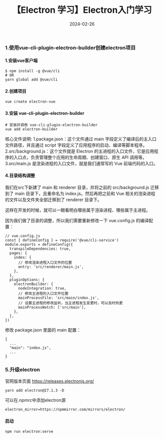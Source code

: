 ﻿---
  title: 【Electron 学习】Electron入门学习
  date: 2024-02-26 
  categories: 前端 
  tags: [electron,vue,前端] 
---
### 1.使用vue-cli-plugin-electron-builder创建electron项目
#### 1.安装vue客户端
```
$ npm install -g @vue/cli
# OR
yarn global add @vue/cli
```
#### 2.创建项目
```
vue create electron-vue
```
#### 3.安装 vue-cli-plugin-electron-builder
```
# 安装并调用 vue-cli-plugin-electron-builder
vue add electron-builder
```
核心文件说明:
1.package.json：这个文件通过 main 字段定义了编译后的主入口文件路径，并且通过 script 字段定义了应用程序的启动、编译等脚本程序。
2.src/background.js：这个文件就是 Electron 的主进程的入口文件，它是应用程序的入口点，负责管理整个应用的生命周期、创建窗口、原生 API 调用等。
3.src/main.js 是渲染进程的入口文件，就是我们通常写的 Vue 前端代码的入口。
#### 4.目录结构调整
我们在src下新建了 main 和 renderer 目录，并将之前的 src/background.js 迁移到了 main 目录下，且重命名为 index.js。然后再把之前和 Vue 相关的渲染进程的文件以及文件夹全部迁移到了 renderer 目录下。

这样在开发的时候，就可以一眼看明白哪些属于渲染进程、哪些属于主进程。

因为我们做了目录的调整，所以我们需要重新修改一下 vue.config.js 的编译配置：
```
// vue.config.js
const { defineConfig } = require('@vue/cli-service')
module.exports = defineConfig({
  transpileDependencies: true,
  pages: {
    index: {
      // 修改渲染进程入口文件的位置
      entry: 'src/renderer/main.js',
    },
  },
  pluginOptions: {
    electronBuilder: {
      nodeIntegration: true,
      // 修改主进程的入口文件位置
      mainProcessFile: 'src/main/index.js',
      // 设置主进程的修改监听，当主进程发生变更时，可以及时热更
      mainProcessWatch: ['src/main'],
    },
  },
})
```
修改 package.json 里面的 main 配置：
```
{
  ...
  "main": "index.js",
  ...
}
```
### 5.升级electron
官网版本页面
https://releases.electronjs.org/
```
yarn add electron@27.1.3 -D
```
可以在.npmrc中添加electron源
```
electron_mirror=https://npmmirror.com/mirrors/electron/
```
#### 启动
```
npm run electron:serve
```









